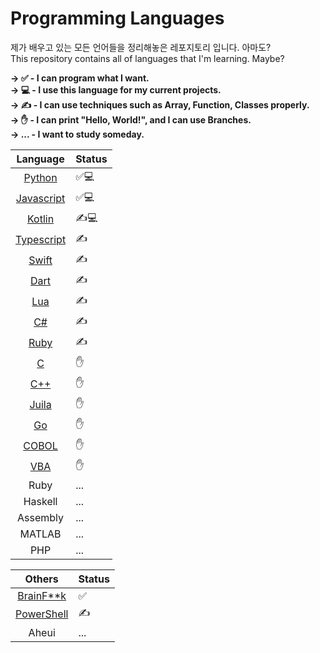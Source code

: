 # Programming Languages
제가 배우고 있는 모든 언어들을 정리해놓은 레포지토리 입니다. 아마도?<br>
This repository contains all of languages that I'm learning. Maybe?

**→ ✅ - I can program what I want. <br>
→ 💻 - I use this language for my current projects. <br>
→ ✍️ - I can use techniques such as Array, Function, Classes properly. <br>
→ ✋ - I can print "Hello, World!", and I can use Branches. <br>
→ ... - I want to study someday. <br>**

|Language|Status|
|:------:|---|
|[Python](/Python)|✅💻|
|[Javascript](/Javascript)|✅💻|
|[Kotlin](/Kotlin)|✍️💻|
|[Typescript](/Typescript)|✍️|
|[Swift](/Swift)|✍️|
|[Dart](/Dart)|✍️|
|[Lua](/Lua)|✍️|
|[C#](/C#)|✍️|
|[Ruby](/Ruby)|✍️|
|[C](/C)|✋|
|[C++](/C++)|✋|
|[Juila](/Juila)|✋|
|[Go](/Go)|✋|
|[COBOL](/COBOL)|✋|
|[VBA](https://github.com/pl-Steve28-lq/VBA-PPT)|✋|
|Ruby|...|
|Haskell|...|
|Assembly|...|
|MATLAB|...|
|PHP|...|

|Others|Status|
|:------:|---|
|[BrainF\*\*k](/BrainFuck)|✅|
|[PowerShell](/PowerShell)|✍️|
|Aheui|...|
